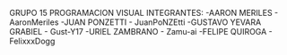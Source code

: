  GRUPO 15 PROGRAMACION VISUAL
 INTEGRANTES:
 -AARON MERILES - AaronMeriles
 -JUAN PONZETTI - JuanPoNZEtti
 -GUSTAVO YEVARA GRABIEL - Gust-Y17
 -URIEL ZAMBRANO - Zamu-ai
 -FELIPE QUIROGA - FelixxxDogg
 